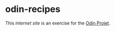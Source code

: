 # odin-recipes

This *internet site* is an exercise for the [Odin Projet](https://www.theodinproject.com/lessons/foundations-recipes). 





